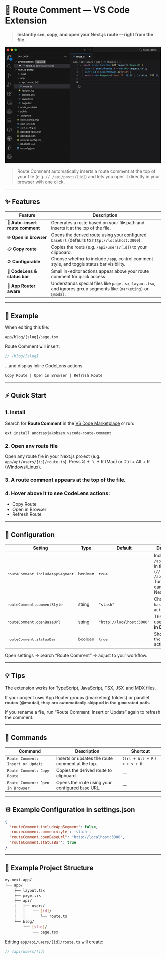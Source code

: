 # 🧭 Route Comment — VS Code Extension

> **Instantly see, copy, and open your Next.js route — right from the file.**

![Demo of Route Comment](demo.gif)

> Route Comment automatically inserts a route comment at the top of your file (e.g. `// /api/posts/[id]`)
> and lets you open it directly in your browser with one click.

---

## ✨ Features

| Feature                          | Description                                                                                                         |
| -------------------------------- | ------------------------------------------------------------------------------------------------------------------- |
| 💬 **Auto-insert route comment** | Generates a route based on your file path and inserts it at the top of the file.                                    |
| 🌐 **Open in browser**           | Opens the derived route using your configured `baseUrl` (defaults to `http://localhost:3000`).                      |
| 📋 **Copy route**                | Copies the route (e.g. `/api/users/[id]`) to your clipboard.                                                        |
| ⚙️ **Configurable**              | Choose whether to include `/app`, control comment style, and toggle status bar visibility.                          |
| 👀 **CodeLens & status bar**     | Small in-editor actions appear above your route comment for quick access.                                           |
| 🚀 **App Router aware**          | Understands special files like `page.tsx`, `layout.tsx`, and ignores group segments like `(marketing)` or `@modal`. |

---

## 🧠 Example

When editing this file:

```
app/blog/[slug]/page.tsx
```

Route Comment will insert:

```ts
// /blog/[slug]
```

…and display inline CodeLens actions:

```
Copy Route | Open in Browser | Refresh Route
```

---

## ⚡️ Quick Start

### 1. Install

Search for **Route Comment** in the [VS Code Marketplace](https://marketplace.visualstudio.com/items?itemName=AndreasJakobsen.vscode-route-comment)
or run:

```bash
ext install andreasjakobsen.vscode-route-comment
```

### 2. Open any route file

Open any route file in your Next.js project (e.g. `app/api/users/[id]/route.ts`).
Press ⌘ + ⌥ + R (Mac) or Ctrl + Alt + R (Windows/Linux).

### 3. A route comment appears at the top of the file.

### 4. Hover above it to see CodeLens actions:

- Copy Route
- Open in Browser
- Refresh Route

---

## 🧩 Configuration

| Setting                          | Type    | Default                   | Description                                                                                         |
| -------------------------------- | ------- | ------------------------- | --------------------------------------------------------------------------------------------------- |
| `routeComment.includeAppSegment` | boolean | `true`                    | Include the `/app` directory in the route (`// /app/api/...`). Turn off for canonical Next.js URLs. |
| `routeComment.commentStyle`      | string  | `"slash"`                 | Choose `slash`, `hash`, `block`, or `auto`.                                                         |
| `routeComment.openBaseUrl`       | string  | `"http://localhost:3000"` | The base URL used by **Open in Browser**.                                                           |
| `routeComment.statusBar`         | boolean | `true`                    | Show or hide the status bar action.                                                                 |

Open settings → search “Route Comment” → adjust to your workflow.

---

## 💡 Tips

The extension works for TypeScript, JavaScript, TSX, JSX, and MDX files.

If your project uses App Router groups ((marketing) folders) or parallel routes (@modal), they are automatically skipped in the generated path.

If you rename a file, run “Route Comment: Insert or Update” again to refresh the comment.

---

## 🔗 Commands

| Command                           | Description                                      | Shortcut                       |
| --------------------------------- | ------------------------------------------------ | ------------------------------ |
| `Route Comment: Insert or Update` | Inserts or updates the route comment at the top. | `Ctrl + Alt + R` / `⌘ + ⌥ + R` |
| `Route Comment: Copy Route`       | Copies the derived route to clipboard.           | —                              |
| `Route Comment: Open in Browser`  | Opens the route using your configured base URL.  | —                              |

---

## ⚙️ Example Configuration in settings.json

```json
{
  "routeComment.includeAppSegment": false,
  "routeComment.commentStyle": "slash",
  "routeComment.openBaseUrl": "http://localhost:3000",
  "routeComment.statusBar": true
}
```

---

## 🧱 Example Project Structure

```bash
my-next-app/
└── app/
    ├── layout.tsx
    ├── page.tsx
    ├── api/
    │   ├── users/
    │   │   └── [id]/
    │   │       └── route.ts
    └── blog/
        └── [slug]/
            └── page.tsx
```

Editing `app/api/users/[id]/route.ts` will create:

```ts
// /api/users/[id]
```
